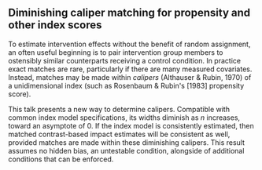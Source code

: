## Diminishing caliper matching for propensity and other index scores


To estimate intervention effects without the benefit of random
assignment, an often useful beginning is to pair intervention group
members to ostensibly similar counterparts receiving a control
condition.  In practice exact matches are rare, particularly if there
are many measured covariates. Instead, matches may be made within
_calipers_ (Althauser & Rubin, 1970) of a unidimensional index (such
as Rosenbaum & Rubin's [1983] propensity score).

This talk presents a new way to determine calipers.  Compatible with
common index model specifications, its widths diminish as _n_
increases, toward an asymptote of 0.  If the index model is
consistently estimated, then matched contrast-based impact estimates
will be consistent as well, provided matches are made within these
diminishing calipers. This result assumes no hidden bias, an
untestable condition, alongside of additional conditions that can be
enforced.
